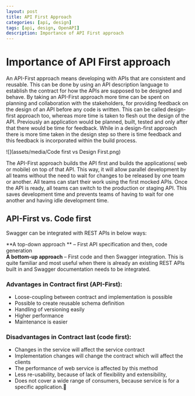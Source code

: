 ```yaml
---
layout: post
title: API First Approach
categories: [api, design]
tags: [api, design, OpenAPI]
description: Importance of API First approach
---
```

# Importance of API First approach

An API-First approach means developing with APIs that are consistent and reusable. This can be done by using an API description language to establish the contract for how the APIs are supposed to be designed and behave. By taking an API-First approach more time can be spent on planning and collaboration with the stakeholders, for providing feedback on the design of an API before any code is written. This can be called design-first approach too, whereas more time is taken to flesh out the design of the API. Previously an application would be planned, built, tested and only after that there would be time for feedback. While in a design-first approach there is more time taken in the design step so there is time feedback and this feedback is incorporated within the build process.

![](assets/media/Code first vs Design First.png)

The API-First approach builds the API first and builds the applications( web or mobile) on top of that API. This way, it will allow parallel development by all teams without the need to wait for changes to be released by one team or another. All teams can start their work using the first mocked APIs. Once the API is ready, all teams can switch to the production or staging API. This saves development time and prevents teams of having to wait for one another and having idle development time.

## API-First vs. Code first
Swagger can be integrated with REST APIs in below ways:

**A top-down approach ** – First API specification and then, code generation </br>
**A bottom-up approach** – First code and then Swagger integration. This is quite familiar and most useful when there is already an existing REST APIs built in and Swagger documentation needs to be integrated.
### Advantages in Contract first (API-First):
- Loose-coupling between contract and implementation is possible
- Possible to create reusable schema definition
- Handling of versioning easily
- Higher performance
- Maintenance is easier
### Disadvantages in Contract last (code first):
- Changes in the service will affect the service contract
- Implementation changes will change the contract which will affect the clients
- The performance of web service is affected by this method
- Less re-usability, because of lack of flexibility and extensibility,
- Does not cover a wide range of consumers, because service is for a specific application.
